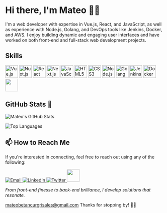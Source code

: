 # Hi there, I'm Mateo 👋😁

I'm a web developer with expertise in Vue.js, React, and JavaScript, as well as experience with Node.js, Golang, and DevOps tools like Jenkins, Docker, and AWS. I enjoy building dynamic and engaging user interfaces and have worked on both front-end and full-stack web development projects.

## Skills

<p align="left">
  <img src="https://cdn.jsdelivr.net/gh/devicons/devicon/icons/vuejs/vuejs-original.svg" width="40" height="40" alt="Vue.js" />
  <img src="https://cdn.jsdelivr.net/gh/devicons/devicon/icons/nuxtjs/nuxtjs-original.svg" width="40" height="40" alt="Nuxt.js" />
  <img src="https://cdn.jsdelivr.net/gh/devicons/devicon/icons/react/react-original.svg" width="40" height="40" alt="React" />
  <img src="https://cdn.jsdelivr.net/gh/devicons/devicon/icons/nextjs/nextjs-original.svg" width="40" height="40" alt="Next.js" />
  <img src="https://cdn.jsdelivr.net/gh/devicons/devicon/icons/javascript/javascript-original.svg" width="40" height="40" alt="JavaScript" />
  <img src="https://cdn.jsdelivr.net/gh/devicons/devicon/icons/html5/html5-original.svg" width="40" height="40" alt="HTML5" />
  <img src="https://cdn.jsdelivr.net/gh/devicons/devicon/icons/css3/css3-original.svg" width="40" height="40" alt="CSS3" />
  <img src="https://cdn.jsdelivr.net/gh/devicons/devicon/icons/nodejs/nodejs-original.svg" width="40" height="40" alt="Node.js" />
  <img src="https://cdn.jsdelivr.net/gh/devicons/devicon/icons/go/go-original.svg" width="40" height="40" alt="Golang" />
  <img src="https://cdn.jsdelivr.net/gh/devicons/devicon/icons/jenkins/jenkins-original.svg" width="40" height="40" alt="Jenkins" />
  <img src="https://cdn.jsdelivr.net/gh/devicons/devicon/icons/docker/docker-original.svg" width="40" height="40" alt="Docker" />
  <img src="https://cdn.jsdelivr.net/gh/devicons/devicon@latest/icons/amazonwebservices/amazonwebservices-original-wordmark.svg" width="40" height="40"/>
</p>

## GitHub Stats 🗽

![Mateo's GitHub Stats](https://github-readme-stats.vercel.app/api?username=mbetancur&show_icons=true&theme=radical)

![Top Languages](https://github-readme-stats.vercel.app/api/top-langs/?username=mbetancur&layout=compact)


## 📫 How to Reach Me

If you're interested in connecting, feel free to reach out using any of the following:

<p align="left">
  <a href="mailto:mateobetancurgrisales@gmail.com" target="_blank">
    <img src="https://img.shields.io/badge/Email-D14836?style=flat&logo=gmail&logoColor=white" alt="Email" />
  </a>
  <a href="https://www.linkedin.com/in/mateo-betancur-grisales/" target="_blank">
    <img src="https://img.shields.io/badge/LinkedIn-0A66C2?style=flat&logo=linkedin&logoColor=white" alt="LinkedIn" />
  </a>
  <a href="https://x.com/MBetancurDEV" target="_blank">
    <img src="https://img.shields.io/badge/Twitter-1DA1F2?style=flat&logo=twitter&logoColor=white" alt="Twitter" />
  </a>
  <a href="https://frontendmasters.com/u/mateobetancur22/" target="_blank">
    <img src="https://cdn.jsdelivr.net/gh/devicons/devicon@latest/icons/devicon/devicon-plain.svg" height="40" width="40" />
  </a>
</p>
<i> From front-end finesse to back-end brilliance, I develop solutions that resonate. </i>

mateobetancurgrisales@gmail.com
Thanks for stopping by! 🙌🙏

